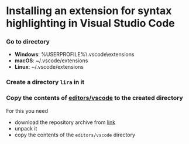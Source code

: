 # Installing an extension for syntax highlighting in Visual Studio Code

### Go to directory

- **Windows**: %USERPROFILE%\\.vscode\extensions
- **macOS**: ~/.vscode/extensions
- **Linux**: ~/.vscode/extensions

### Create a directory `lira` in it

### Copy the contents of [editors/vscode](editors/vscode) to the created directory

For this you need
- download the repository archive from [link](https://github.com/mnkvsoft/lira/archive/refs/heads/main.zip)
- unpack it
- copy the contents of the `editors/vscode` directory